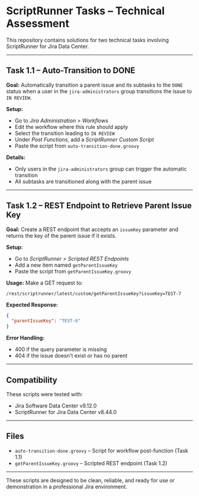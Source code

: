 # ScriptRunner Tasks – Technical Assessment

This repository contains solutions for two technical tasks involving ScriptRunner for Jira Data Center.

---

## Task 1.1 – Auto-Transition to DONE

**Goal:**
Automatically transition a parent issue and its subtasks to the `DONE` status when a user in the `jira-administrators` group transitions the issue to `IN REVIEW`.

**Setup:**
- Go to *Jira Administration > Workflows*
- Edit the workflow where this rule should apply
- Select the transition leading to `IN REVIEW`
- Under *Post Functions*, add a *ScriptRunner Custom Script*
- Paste the script from `auto-transition-done.groovy`

**Details:**
- Only users in the `jira-administrators` group can trigger the automatic transition
- All subtasks are transitioned along with the parent issue

---

## Task 1.2 – REST Endpoint to Retrieve Parent Issue Key

**Goal:**
Create a REST endpoint that accepts an `issueKey` parameter and returns the key of the parent issue if it exists.

**Setup:**
- Go to *ScriptRunner > Scripted REST Endpoints*
- Add a new item named `getParentIssueKey`
- Paste the script from `getParentIssueKey.groovy`

**Usage:**
Make a GET request to:
```
/rest/scriptrunner/latest/custom/getParentIssueKey?issueKey=TEST-7
```

**Expected Response:**
```json
{
  "parentIssueKey": "TEST-6"
}
```

**Error Handling:**
- 400 if the query parameter is missing
- 404 if the issue doesn't exist or has no parent

---

## Compatibility
These scripts were tested with:
- Jira Software Data Center v9.12.0
- ScriptRunner for Jira Data Center v8.44.0

---

## Files
- `auto-transition-done.groovy` – Script for workflow post-function (Task 1.1)
- `getParentIssueKey.groovy` – Scripted REST endpoint (Task 1.2)

---

These scripts are designed to be clean, reliable, and ready for use or demonstration in a professional Jira environment.
